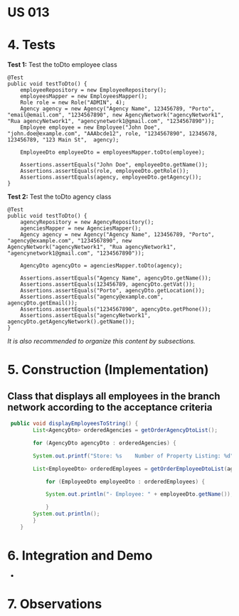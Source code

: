 # US 013

# 4. Tests 

**Test 1:** Test the toDto employee class

	@Test
    public void testToDto() {
        employeeRepository = new EmployeeRepository();
        employeesMapper = new EmployeesMapper();
        Role role = new Role("ADMIN", 4);
        Agency agency = new Agency("Agency Name", 123456789, "Porto", "email@email.com", "1234567890", new AgencyNetwork("agencyNetwork1", "Rua agencyNetwork1", "agencynetwork1@gmail.com", "1234567890"));
        Employee employee = new Employee("John Doe", "john.doe@example.com", "AAAbcde12", role, "1234567890", 12345678, 123456789, "123 Main St",  agency);

        EmployeeDto employeeDto = employeesMapper.toDto(employee);

        Assertions.assertEquals("John Doe", employeeDto.getName());
        Assertions.assertEquals(role, employeeDto.getRole());
        Assertions.assertEquals(agency, employeeDto.getAgency());
    }
	

**Test 2:** Test the toDto agency class

	@Test
    public void testToDto() {
        agencyRepository = new AgencyRepository();
        agenciesMapper = new AgenciesMapper();
        Agency agency = new Agency("Agency Name", 123456789, "Porto", "agency@example.com", "1234567890", new AgencyNetwork("agencyNetwork1", "Rua agencyNetwork1", "agencynetwork1@gmail.com", "1234567890"));

        AgencyDto agencyDto = agenciesMapper.toDto(agency);

        Assertions.assertEquals("Agency Name", agencyDto.getName());
        Assertions.assertEquals(123456789, agencyDto.getVat());
        Assertions.assertEquals("Porto", agencyDto.getLocation());
        Assertions.assertEquals("agency@example.com", agencyDto.getEmail());
        Assertions.assertEquals("1234567890", agencyDto.getPhone());
        Assertions.assertEquals("agencyNetwork1", agencyDto.getAgencyNetwork().getName());
    }


*It is also recommended to organize this content by subsections.* 

# 5. Construction (Implementation)


## Class that displays all employees in the branch network according to the acceptance criteria

```java
 public void displayEmployeesToString() {
        List<AgencyDto> orderedAgencies = getOrderAgencyDtoList();

        for (AgencyDto agencyDto : orderedAgencies) {

        System.out.printf("Store: %s    Number of Property Listing: %d", agencyDto.getName(), getPropertiesNumber(agencyDto));

        List<EmployeeDto> orderedEmployees = getOrderEmployeeDtoList(agencyDto);

            for (EmployeeDto employeeDto : orderedEmployees) {

            System.out.println("- Employee: " + employeeDto.getName());

            }
        System.out.println();
        }
    }
```

# 6. Integration and Demo 

* 

# 7. Observations








